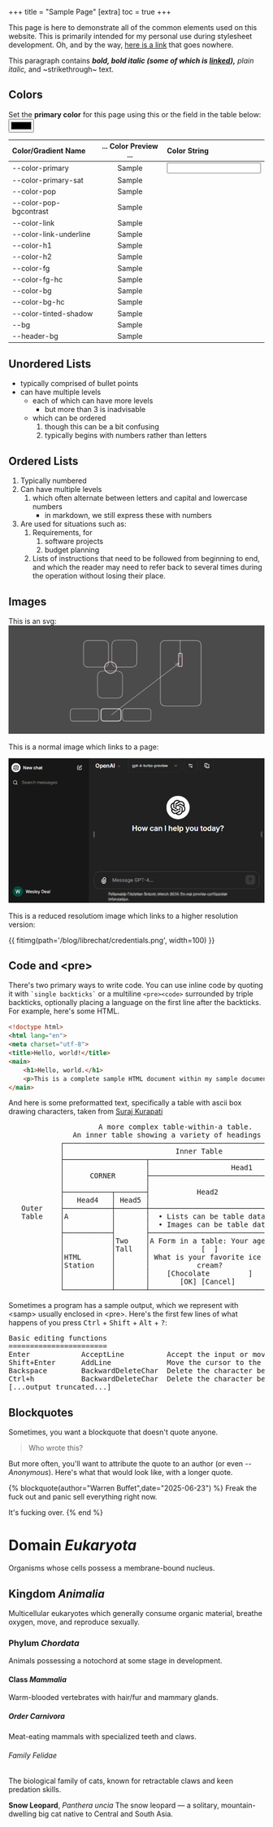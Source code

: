 +++
title = "Sample Page"
[extra]
toc = true
+++

This page is here to demonstrate all of the common elements used on this website. This is primarily intended for
my personal use during stylesheet development. Oh, and by the way, [here is a link](#) that goes nowhere.

This paragraph contains ***bold, *bold italic (some of which is [linked](#)),*** plain italic,* and ~strikethrough~ text.

## Colors
Set the **primary color** for this page using this or the field in the table below: <input id="primary-color-picker" type="color">

<div class="fullbleed">

| Color/Gradient Name | ... Color Preview ... | Color String |
|:-|:-:|:-|
| \--color-primary | Sample | <input id="primary-color-picker-text">
| \--color-primary-sat | Sample |
| \--color-pop | Sample |
| \--color-pop-bgcontrast | Sample |
| \--color-link | Sample |
| \--color-link-underline | Sample |
| \--color-h1 | Sample |
| \--color-h2 | Sample |
| \--color-fg | Sample |
| \--color-fg-hc | Sample |
| \--color-bg | Sample |
| \--color-bg-hc | Sample |
| \--color-tinted-shadow | Sample |
| \--bg | Sample |
| \--header-bg | Sample |

</div>

<script>
document.getElementById('primary-color-picker').addEventListener('input', clickColor);
document.getElementById('primary-color-picker-text').addEventListener('input', typeColor);

function updateColorTable() {
	let textInput = document.getElementById('primary-color-picker-text');
	let table = textInput.parentElement.parentElement.parentElement;
	let demoRows = table.querySelectorAll('tbody tr');

	for (row of demoRows){
		let nameCell = row.querySelectorAll('td')[0]
		let previewCell = row.querySelectorAll('td')[1]
		let valCell = row.querySelectorAll('td')[2]
		let varName = nameCell.innerHTML;
		let val = getComputedStyle(document.body).getPropertyValue(varName);
		nameCell.style.setProperty('color', val);
		nameCell.style.setProperty('text-shadow', '1px 1px 0 var(--color-fg)');
		if(varName == "--color-primary") {
			if (document.activeElement != textInput) {
				textInput.value = val;
			}
		} else {
			valCell.innerHTML = val;
		}
		previewCell.style.setProperty('background', val);
	}
}

function clickColor() {
	let picker = document.getElementById('primary-color-picker');
	document.documentElement.style.setProperty('--color-primary',picker.value);
	updateColorTable();
}

function typeColor() {
	let val = document.getElementById('primary-color-picker-text').value
	if (!CSS.supports('color',val)) {
		return;
	}
	document.documentElement.style.setProperty('--color-primary', val);
	updateColorTable();
}

window.setTimeout(updateColorTable, 500);
</script>
<style>
:has(#primary-color-picker) + table tbody tr td:nth-child(2) {

}
</style>

## Unordered Lists
* typically comprised of bullet points
* can have multiple levels
  - each of which can have more levels
    * but more than 3 is inadvisable
  - which can be ordered
    1. though this can be a bit confusing
	2. typically begins with numbers rather than letters

## Ordered Lists
1. Typically numbered
2. Can have multiple levels
   1. which often alternate between letters and capital and lowercase numbers
      - in markdown, we still express these with numbers
3. Are used for situations such as:
   1. Requirements, for
      1. software projects
	  2. budget planning
   2. Lists of instructions that need to be followed from beginning to end, and which the reader may need to refer back to several times during the operation without losing their place.

## Images
This is an svg:
![svg diagram](/tools/tpmiddle/diagram.svg)

This is a normal image which links to a page:

[![sample image of librechat](/blog/librechat/librechat-example.png)](/blog/librechat/)

This is a reduced resolutiom image which links to a higher resolution version:

{{ fitimg(path='/blog/librechat/credentials.png', width=100) }}

## Code and \<pre\>

There's two primary ways to write code. You can use inline code by quoting it with ``` `single backticks` ```
or a multiline ``` <pre><code> ``` surrounded by triple backticks, optionally placing a language on the first
line after the backticks. For example, here's some HTML.

```html
<!doctype html>
<html lang="en">
<meta charset="utf-8">
<title>Hello, world!</title>
<main>
	<h1>Hello, world.</h1>
	<p>This is a complete sample HTML document within my sample document. A meta sample, so to speak. And it has a rather ~w~i~d~e~ line of text. A line of text that might compress the size of the left sidebar if you're on a wide enough screen. Actually, that may be a bit of a bug. The line of text in question, the one you're currently reading, is so wide that even on a 4k monitor set to 96 DPI, you should still have to scroll just a little bit in order to see the whole thing.
</main>
```

And here is some preformatted text, specifically a table with ascii box drawing characters, taken from [Suraj Kurapati](https://www.mail-archive.com/markdown-discuss@six.pairlist.net/msg01650.html)

<pre>
                     A more complex table-within-a table.
               An inner table showing a variety of headings and data items.
            ┌────────────────────────────────────────────────────────────────┐
            │                          Inner Table                           │
            ├───────────────────┬────────────────────────────────────────────┤
            │                   │                   Head1                    │
            │      CORNER       ├────────────────────────────┬───────────────┤
            │                   │                            │     Head3     │
            ├───────────┬───────┤           Head2            ├──────┬────────┤
            │   Head4   │ Head5 │                            │Head6 │        │
   Outer    ├───────────┼───────┼────────────────────────────┼──────┴────────┤
   Table    │A          │       │  • Lists can be table data │   Two Wide    │
            │           │       │  • Images can be table data│               │
            ├───────────┤       ├────────────────────────────┼──────┬────────┤
            │           │Two    │A Form in a table: Your age:│      │        │
            │           │Tall   │            [  ]            │  No  │Multiple│
            │HTML       │       │ What is your favorite ice  │border│line    │
            │Station    │       │           cream?           │Little│item    │
            │           │       │    [Chocolate         ]    │Table │        │
            │           │       │       [OK] [Cancel]        │      │        │
            └───────────┴───────┴────────────────────────────┴──────┴────────┘
</pre>

Sometimes a program has a sample output, which we represent with \<samp\> usually enclosed in \<pre\>. Here's the first few lines of what happens of you press <kbd>Ctrl</kbd> + <kbd>Shift</kbd> + <kbd>Alt</kbd> + <kbd>?</kbd>:

<pre><samp>Basic editing functions
=======================
Enter            AcceptLine          Accept the input or move to the next line if input is missing a closing token.
Shift+Enter      AddLine             Move the cursor to the next line without attempting to execute the input
Backspace        BackwardDeleteChar  Delete the character before the cursor
Ctrl+h           BackwardDeleteChar  Delete the character before the cursor
[...output truncated...]
</samp></pre>

## Blockquotes

Sometimes, you want a blockquote that doesn't quote anyone.

> Who wrote this?

But more often, you'll want to attribute the quote to an author (or even *--Anonymous*). Here's what that would look like, with a longer quote.

{% blockquote(author="Warren Buffet",date="2025-06-23") %}
Freak the fuck out and panic sell everything right now.

It's fucking over.
{% end %}

# Domain *Eukaryota*
Organisms whose cells possess a membrane-bound nucleus.

## Kingdom *Animalia*
Multicellular eukaryotes which generally consume organic material, breathe oxygen, move, and reproduce sexually.

### Phylum *Chordata*
Animals possessing a notochord at some stage in development.

#### Class *Mammalia*
Warm-blooded vertebrates with hair/fur and mammary glands.

##### Order *Carnivora*
Meat-eating mammals with specialized teeth and claws.

###### Family *Felidae*
The biological family of cats, known for retractable claws and keen predation skills.

**Snow Leopard**, *Panthera uncia*
The snow leopard — a solitary, mountain-dwelling big cat native to Central and South Asia.
